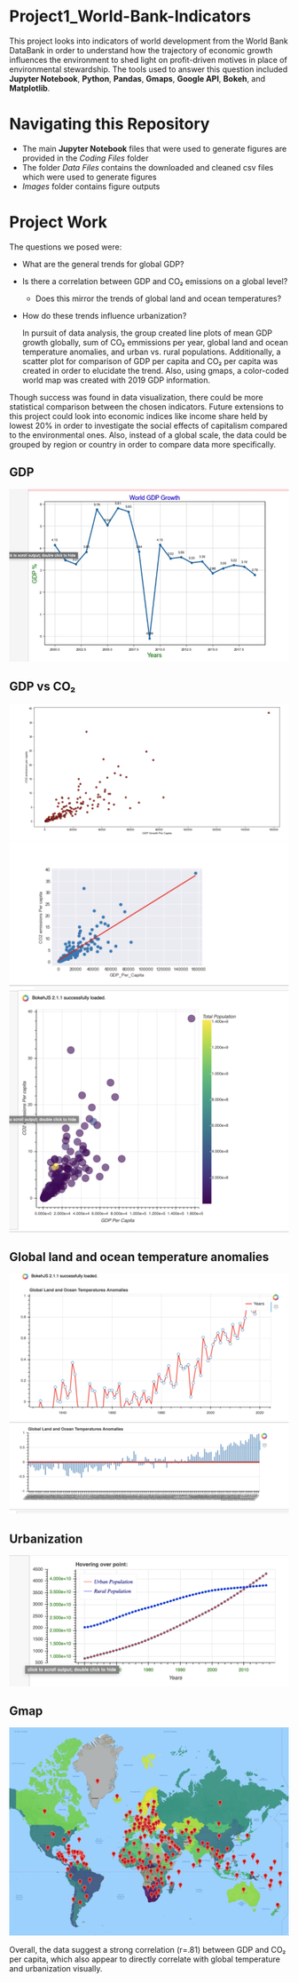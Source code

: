 # Project1_World-Bank-Indicators

  This project looks into indicators of world development from the World Bank DataBank in order to understand how the trajectory of economic growth influences the environment to shed light on profit-driven motives in place of environmental stewardship. The tools used to answer this question included **Jupyter Notebook**, **Python**, **Pandas**, **Gmaps**, **Google API**, **Bokeh**, and **Matplotlib**.

# Navigating this Repository
- The main **Jupyter Notebook** files that were used to generate figures are provided in the *Coding Files* folder
- The folder *Data Files* contains the downloaded and cleaned csv files which were used to generate figures
- *Images* folder contains figure outputs

# Project Work

The questions we posed were:
- What are the general trends for global GDP?
- Is there a correlation between GDP and CO₂ emissions on a global level?
  - Does this mirror the trends of global land and ocean temperatures?
- How do these trends influence urbanization?

  In pursuit of data analysis, the group created line plots of mean GDP growth globally, sum of CO₂ emmissions per year, global land and ocean temperature anomalies, and urban vs. rural populations. Additionally, a scatter plot for comparison of GDP per capita and CO₂ per capita was created in order to elucidate the trend. Also, using gmaps, a color-coded world map was created with 2019 GDP information. 

Though success was found in data visualization, there could be more statistical comparison between the chosen indicators. Future extensions to this project could look into economic indices like income share held by lowest 20% in order to investigate the social effects of capitalism compared to the environmental ones. Also, instead of a global scale, the data could be grouped by region or country in order to compare data more specifically. 

## GDP
![alt text](/Images/GDP_Growth.jpeg)
## GDP vs CO₂
![alt text](/Images/GDPvsCO2Matplotlib.png)
![alt text](/Images/rvalue.png)
![alt text](/Images/GDP_Per_CapitavsCO2Percapita.png)
## Global land and ocean temperature anomalies
![alt text](/Images/GlobalTempoanamolies.png)
![alt text](/Images/GlobalTempBar.png)
## Urbanization
![alt text](/Images/UrbanvsRural.png)
## Gmap
![alt text](/Images/GMAP.jpeg)

Overall, the data suggest a strong correlation (r=.81) between GDP and CO₂ per capita, which also appear to directly correlate with global temperature and urbanization visually.
